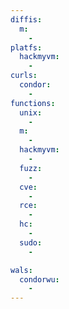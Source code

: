 ```yaml
---
diffis:
  m:
    -
platfs:
  hackmyvm:
    -
curls:
  condor:
    -
functions:
  unix:
    -
  m:
    -
  hackmyvm:
    -
  fuzz:
    -
  cve:
    -
  rce:
    -
  hc:
    -
  sudo:
    -

wals:
  condorwu:
    -
---
```

